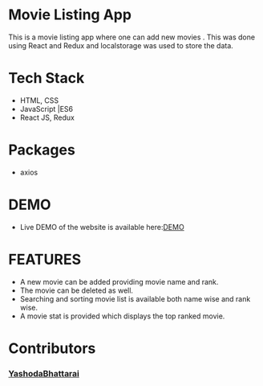 # Movie Listing App
This is a movie listing app where one can add new movies . This was done using React and Redux and localstorage was used to store the data.

# Tech Stack
- HTML, CSS 
- JavaScript |ES6
- React JS, Redux

# Packages
- axios

# DEMO
- Live DEMO of the website is available here:[DEMO](https://focused-cray-371689.netlify.app/)

# FEATURES
- A new movie can be added providing movie name and rank.
- The movie can be deleted as well.
- Searching and sorting movie list is available both name wise and rank wise.
- A movie stat is provided which displays the top ranked movie.    

# Contributors
  ### [YashodaBhattarai](https://github.com/Yashu1205)

